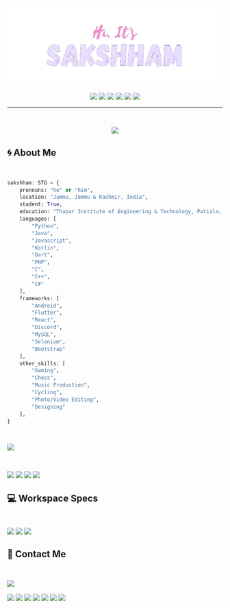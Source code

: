 <p align="center">
    <a href="https://sakshhamthecoder.github.io">
        <img src="gh_banner.png">
    </a>
</p>
<p align="center">
    <img src="https://komarev.com/ghpvc/?username=sakshhamthecoder&label=Profile%20views&color=ff91d6&style=flat " /> 
    <img src="https://img.shields.io/github/followers/sakshhamthecoder?color=black&style=social" /> 
    <img src="https://img.shields.io/github/stars/sakshhamthecoder?style=social" /> 
    <img src="https://img.shields.io/twitter/follow/IamSakshham_28?label=Followers&style=social" /> 
    <img src="https://img.shields.io/twitch/status/sakshhamthegamer?label=Status&style=social" /> 
    <img src="https://img.shields.io/youtube/channel/subscribers/UCKL3OhXxXXoM6bNStopEUWA?style=social" /> 
</p>

---

<br>


<p align="center">
<img src="https://github-readme-stats.vercel.app/api?username=SakshhamTheCoder&count_private=true&hide=contribs&show_icons=true&theme=midnight-purple&border_radius=20&border_color=e8defe&title_color=ff91d6&ring_color=e8ddfe"/>

<br>

<h2>🌀 About Me </h2>

<br>

```python
sakshham: STG = {
    pronouns: "he" or "him",
    location: "Jammu, Jammu & Kashmir, India",
    student: True,
    education: "Thapar Institute of Engineering & Technology, Patiala, Punjab, India"
    languages: [
        "Python",
        "Java",
        "Javascript",
        "Kotlin",
        "Dart",
        "PHP",
        "C",
        "C++",
        "C#"
    ],
    frameworks: [
        "Android",
        "Flutter",
        "React",
        "Discord",
        "MySQL",
        "Selenium",
        "Bootstrap"
    ], 
    other_skills: [
        "Gaming",
        "Chess",
        "Music Production",
        "Cycling",
        "Photo/Video Editing",
        "Designing"
    ],
}
```

<br>

![](https://github-readme-stats.vercel.app/api/top-langs/?username=sakshhamthecoder&hide=c%2B%2B,HTML,CSS,CMake&layout=compact&theme=midnight-purple&border_radius=20&border_color=e8defe&title_color=ff91d6&ring_color=e8ddfe&custom_title=Most%20Used%20Languages%20on%20Github&card_width=400)

<br>

[![](https://github-readme-stats.vercel.app/api/pin/?username=sakshhamthecoder&repo=cowin_certificate_downloader_app&theme=midnight-purple&border_radius=20&border_color=e8defe&title_color=ff91d6&ring_color=e8ddfe)](https://github.com/SakshhamTheCoder/cowin_certificate_downloader_app)
[![](https://github-readme-stats.vercel.app/api/pin/?username=sakshhamthecoder&repo=gdmun2022-website&theme=midnight-purple&border_radius=20&border_color=e8defe&title_color=ff91d6&ring_color=e8ddfe)](https://github.com/SakshhamTheCoder/gdmun2022-website)
[![](https://github-readme-stats.vercel.app/api/pin/?username=sakshhamthecoder&repo=flutter_youtube_downloader&theme=midnight-purple&border_radius=20&border_color=e8defe&title_color=ff91d6&ring_color=e8ddfe)](https://github.com/SakshhamTheCoder/flutter_youtube_downloader)
[![](https://github-readme-stats.vercel.app/api/pin/?username=sakshhamthecoder&repo=eventopia-ft-thapar&theme=midnight-purple&border_radius=20&border_color=e8defe&title_color=ff91d6&ring_color=e8ddfe)](https://github.com/SakshhamTheCoder/eventopia-ft-thapar)

<h2>💻 Workspace Specs </h2>

<br>

![](https://img.shields.io/badge/Windows-Dell_G3_3500-0078D6?style=for-the-badge&logo=windows&logoColor=white)
![](https://img.shields.io/badge/Intel-Core_i5_10th-0071C5?style=for-the-badge&logo=intel&logoColor=white)
![](https://img.shields.io/badge/NVIDIA-GTX1650-76B900?style=for-the-badge&logo=nvidia&logoColor=white)


<h2>👋 Contact Me </h2>

<br>

[![](https://img.shields.io/badge/website-000000?style=for-the-badge&logo=About.me&logoColor=white)](https://sakshhamthecoder.github.io/)

[![](https://img.shields.io/badge/Instagram-E4405F?style=for-the-badge&logo=instagram&logoColor=white)](https://www.instagram.com/iamsakshham_28/)
[![](https://img.shields.io/badge/Twitter-1DA1F2?style=for-the-badge&logo=twitter&logoColor=white)](https://twitter.com/iamsakshham_28)
[![](https://img.shields.io/badge/Reddit-FF4500?style=for-the-badge&logo=reddit&logoColor=white)](https://www.reddit.com/user/SakshhamTheGamer/)
[![](https://img.shields.io/badge/Spotify-1ED760?&style=for-the-badge&logo=spotify&logoColor=white)](https://open.spotify.com/user/dwfi2gnrcbj8ly18nr513qcxh)
[![](https://img.shields.io/badge/Twitch-9146FF?style=for-the-badge&logo=twitch&logoColor=white)](https://www.twitch.tv/sakshhamthegamer)
[![](https://img.shields.io/badge/Stack_Overflow-FE7A16?style=for-the-badge&logo=stack-overflow&logoColor=white)](https://stackoverflow.com/users/14649187/sakshhamthecoder)
[![](https://img.shields.io/badge/YouTube-FF0000?style=for-the-badge&logo=youtube&logoColor=white)](https://www.youtube.com/channel/UCKL3OhXxXXoM6bNStopEUWA)


